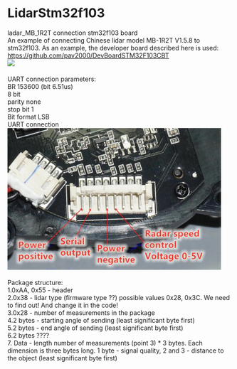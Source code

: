 # LidarStm32f103 <br>
ladar_MB_1R2T connection stm32f103 board <br>
An example of connecting Chinese lidar model MB-1R2T V1.5.8 to stm32f103.
As an example, the developer board described here is used: https://github.com/pav2000/DevBoardSTM32F103CBT <br>
<img src="https://github.com/pav2000/LidarStm32f103/blob/main/demo.gif" width="300" /> <br>
<br>
UART connection parameters: <br>
BR 153600 (bit 6.51us) <br>
8 bit <br>
parity none <br>
stop bit 1 <br>
Bit format LSB <br>
UART connection<br>
<img src="https://github.com/pav2000/LidarStm32f103/blob/main/lidar.jpg" width="480" /> <br>
<br>
Package structure:<br>
1.0xAA, 0x55 - header<br>
2.0x38 - lidar type (firmware type ??) possible values 0x28, 0x3С. We need to find out! And change it in the code!<br>
3.0x28 - number of measurements in the package<br>
4.2 bytes - starting angle of sending (least significant byte first)<br>
5.2 bytes - end angle of sending (least significant byte first)<br>
6.2 bytes ????<br>
7. Data - length number of measurements (point 3) * 3 bytes. Each dimension is three bytes long. 1 byte - signal quality, 2 and 3 - distance to the object (least significant byte first)<br>
<br>
